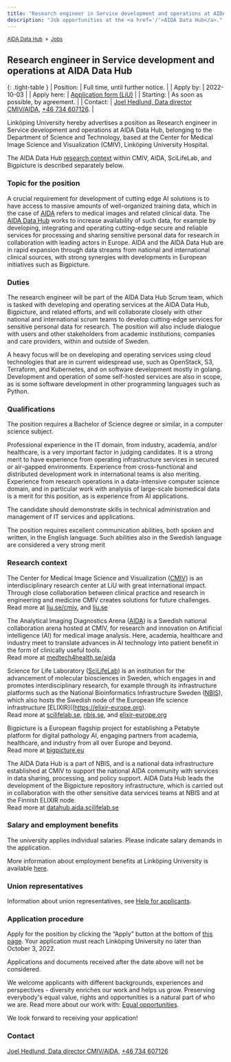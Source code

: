 ```yaml
---
title: "Research engineer in Service development and operations at AIDA Data Hub"
description: "Job opportunities at the <a href='/'>AIDA Data Hub</a>."
---
```


<span style="font-size: smaller;">[AIDA Data Hub](/) &nbsp;&raquo;&nbsp; [Jobs](/jobs/)</span>

## Research engineer in Service development and operations at AIDA Data Hub

{: .tight-table }
| Position:   | Full time, until further notice. |
| Apply by:   | 2022-10-03 |
| Apply here: | [Application form (LiU)](https://liu.se/en/work-at-liu/vacancies?rmpage=job&rmjob=20007&rmlang=UK) |
| Starting:   | As soon as possible, by agreement. |
| Contact:    | [Joel Hedlund, Data director CMIV/AIDA](mailto:joel.hedlund@liu.se), [+46 734 607126](tel:+46734607126). |

Linköping University hereby advertises a position as Research engineer in
Service development and operations at AIDA Data Hub, belonging to the Department
of Science and Technology, based at the Center for Medical Image Science and
Visualization (CMIV), Linköping University Hospital.

The AIDA Data Hub [research context](#research-context) within CMIV, AIDA,
SciLifeLab, and Bigpicture is described separately below.

### Topic for the position
A crucial requirement for development of cutting edge AI solutions is to have
access to massive amounts of well-organized training data, which in the case of
[AIDA](https://medtech4health.se/aida) refers to medical images and related
clinical data. The [AIDA Data Hub](https://datahub.aida.scilifelab.se) works to
increase availability of such data, for example by developing, integrating and
operating cutting-edge secure and reliable services for processing and sharing
sensitive personal data for research in collaboration with leading actors in
Europe. AIDA and the AIDA Data Hub are in rapid expansion through data streams
from national and international clinical sources, with strong synergies with
developments in European initiatives such as Bigpicture.

### Duties
The research engineer will be part of the AIDA Data Hub Scrum team, which is
tasked with developing and operating services at the AIDA Data Hub, Bigpicture,
and related efforts, and will collaborate closely with other national and
international scrum teams to develop cutting-edge services for sensitive
personal data for research. The position will also include dialogue with users
and other stakeholders from academic institutions, companies and care providers,
within and outside of Sweden.

A heavy focus will be on developing and operating services using cloud
technologies that are in current widespread use, such as OpenStack, S3,
Terraform, and Kubernetes, and on software development mostly in golang.
Development and operation of some self-hosted services are also in scope, as is
some software development in other programming languages such as Python.

### Qualifications
The position requires a Bachelor of Science degree or similar, in a computer
science subject.

Professional experience in the IT domain, from industry, academia, and/or
healthcare, is a very important factor in judging candidates. It is a strong
merit to have experience from operating infrastructure services in secured or
air-gapped environments. Experience from cross-functional and distributed
development work in international teams is also meriting. Experience from
research operations in a data-intensive computer science domain, and in
particular work with analysis of large-scale biomedical data is a merit for this
position, as is experience from AI applications.

The candidate should demonstrate skills in technical administration and
management of IT services and applications.

The position requires excellent communication abilities, both spoken and
written, in the English language. Such abilities also in the Swedish language
are considered a very strong merit

### Research context
The Center for Medical Image Science and Visualization
([CMIV](https://liu.se/cmiv)) is an interdisciplinary research center at LiU
with great international impact. Through close collaboration between clinical
practice and research in engineering and medicine CMIV creates solutions for
future challenges.  
Read more at [liu.se/cmiv](https://liu.se/cmiv), and [liu.se](https://liu.se/)

The Analytical Imaging Diagnostics Arena
([AIDA](https://medtech4health.se/aida)) is a Swedish national collaboration
arena hosted at CMIV, for research and innovation on Artificial intelligence
(AI) for medical image analysis. Here, academia, healthcare and industry meet to
translate advances in AI technology into patient benefit in the form of
clinically useful tools.  
Read more at [medtech4health.se/aida](https://medtech4health.se/aida)

Science for Life Laboratory ([SciLifeLab](https://scilifelab.se)) is an
institution for the advancement of molecular biosciences in Sweden, which
engages in and promotes interdisciplinary research, for example through its
infrastructure platforms such as the National Bioinformatics Infrastructure
Sweden ([NBIS](https://nbis.se)), which also hosts the Swedish node of the
European life science infrastructure [ELIXIR]((https://elixir-europe.org).  
Read more at [scilifelab.se](https://scilifelab.se), [nbis.se](https://nbis.se),
and [elixir-europe.org](https://elixir-europe.org)

Bigpicture is a European flagship project for establishing a Petabyte platform
for digital pathology AI, engaging partners from academia, healthcare, and
industry from all over Europe and beyond.  
Read more at [bigpicture.eu](https://bigpicture.eu)

The AIDA Data Hub is a part of NBIS, and is a national data infrastructure
established at CMIV to support the national AIDA community with services in data
sharing, processing, and policy support. AIDA Data Hub leads the development of
the Bigpicture repository infrastructure, which is carried out in collaboration
with the other sensitive data services teams at NBIS and at the Finnish ELIXIR
node.  
Read more at [datahub.aida.scilifelab.se](https://datahub.aida.scilifelab.se)

### Salary and employment benefits
The university applies individual salaries. Please indicate salary demands in
the application.

More information about employment benefits at Linköping University is available
[here](https://liu.se/en/work-at-liu/employee-benefits).

### Union representatives
Information about union representatives, see [Help for
applicants](https://liu.se/en/work-at-liu/hjalp%20for%20sokande).

### Application procedure
Apply for the position by clicking the “Apply” button at the bottom of [this
page](https://liu.se/en/work-at-liu/vacancies?rmpage=job&rmjob=20007&rmlang=UK).
Your application must reach Linköping University no later than October 3, 2022.

Applications and documents received after the date above will not be considered.

We welcome applicants with different backgrounds, experiences and perspectives -
diversity enriches our work and helps us grow. Preserving everybody's equal
value, rights and opportunities is a natural part of who we are. Read more about
our work with: [Equal opportunities](https://liu.se/en/article/lika-villkor/).

We look forward to receiving your application!

### Contact
[Joel Hedlund, Data director CMIV/AIDA](mailto:joel.hedlund@liu.se),
[+46 734 607126](tel:+46734607126)
